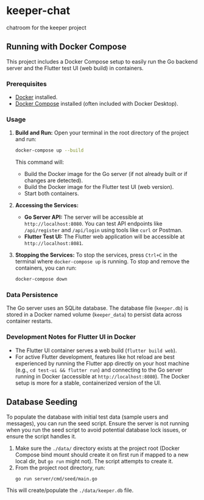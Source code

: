 # keeper-chat
chatroom for the keeper project

## Running with Docker Compose

This project includes a Docker Compose setup to easily run the Go backend server and the Flutter test UI (web build) in containers.

### Prerequisites

-   [Docker](https://docs.docker.com/get-docker/) installed.
-   [Docker Compose](https://docs.docker.com/compose/install/) installed (often included with Docker Desktop).

### Usage

1.  **Build and Run:**
    Open your terminal in the root directory of the project and run:
    ```bash
    docker-compose up --build
    ```
    This command will:
    -   Build the Docker image for the Go server (if not already built or if changes are detected).
    -   Build the Docker image for the Flutter test UI (web version).
    -   Start both containers.

2.  **Accessing the Services:**
    -   **Go Server API:** The server will be accessible at `http://localhost:8080`. You can test API endpoints like `/api/register` and `/api/login` using tools like `curl` or Postman.
    -   **Flutter Test UI:** The Flutter web application will be accessible at `http://localhost:8081`.

3.  **Stopping the Services:**
    To stop the services, press `Ctrl+C` in the terminal where `docker-compose up` is running.
    To stop and remove the containers, you can run:
    ```bash
    docker-compose down
    ```

### Data Persistence

The Go server uses an SQLite database. The database file (`keeper.db`) is stored in a Docker named volume (`keeper_data`) to persist data across container restarts.

### Development Notes for Flutter UI in Docker

-   The Flutter UI container serves a web build (`flutter build web`).
-   For active Flutter development, features like hot reload are best experienced by running the Flutter app directly on your host machine (e.g., `cd test-ui && flutter run`) and connecting to the Go server running in Docker (accessible at `http://localhost:8080`). The Docker setup is more for a stable, containerized version of the UI.

## Database Seeding

To populate the database with initial test data (sample users and messages), you can run the seed script.
Ensure the server is not running when you run the seed script to avoid potential database lock issues, or ensure the script handles it.

1.  Make sure the `./data/` directory exists at the project root (Docker Compose bind mount should create it on first run if mapped to a new local dir, but `go run` might not). The script attempts to create it.
2.  From the project root directory, run:
    ```bash
    go run server/cmd/seed/main.go
    ```
This will create/populate the `./data/keeper.db` file.

